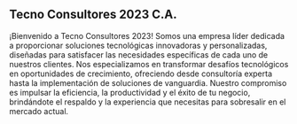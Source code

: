 ## Tecno Consultores 2023 C.A.

¡Bienvenido a Tecno Consultores 2023! Somos una empresa líder dedicada a proporcionar soluciones tecnológicas innovadoras y personalizadas, diseñadas para satisfacer las necesidades específicas de cada uno de nuestros clientes. Nos especializamos en transformar desafíos tecnológicos en oportunidades de crecimiento, ofreciendo desde consultoría experta hasta la implementación de soluciones de vanguardia. Nuestro compromiso es impulsar la eficiencia, la productividad y el éxito de tu negocio, brindándote el respaldo y la experiencia que necesitas para sobresalir en el mercado actual.
